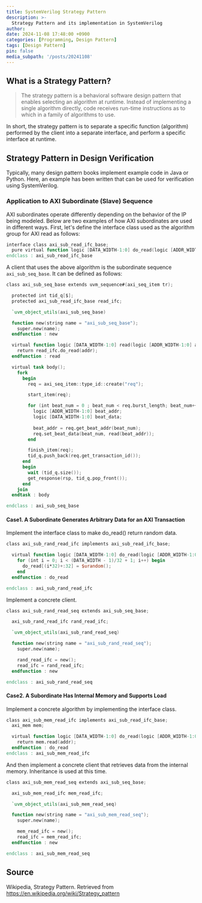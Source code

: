 ```yaml
---
title: SystemVerilog Strategy Pattern
description: >-
  Strategy Pattern and its implementation in SystemVerilog
author:
date: 2024-11-08 17:48:00 +0900
categories: [Programming, Design Pattern]
tags: [Design Pattern]
pin: false
media_subpath: '/posts/20241108'
---
```


## What is a Strategy Pattern?
> The strategy pattern is a behavioral software design pattern that enables selecting an algorithm at runtime. Instead of implementing a single algorithm directly, code receives run-time instructions as to which in a family of algorithms to use.


In short, the strategy pattern is to separate a specific function (algorithm) performed by the client into a separate interface, and perform a specific interface at runtime.

## Strategy Pattern in Design Verification
Typically, many design pattern books implement example code in Java or Python. Here, an example has been written that can be used for verification using SystemVerilog.

### Application to AXI Subordinate (Slave) Sequence
AXI subordinates operate differently depending on the behavior of the IP being modeled. Below are two examples of how AXI subordinates are used in different ways. First, let's define the interface class used as the algorithm group for AXI read as follows:

```verilog
interface class axi_sub_read_ifc_base;
  pure virtual function logic [DATA_WIDTH-1:0] do_read(logic [ADDR_WIDTH-1:0] addr);
endclass : axi_sub_read_ifc_base
```

A client that uses the above algorithm is the subordinate sequence `axi_sub_seq_base`. It can be defined as follows:

```verilog
class axi_sub_seq_base extends uvm_sequence#(axi_seq_item tr);

  protected int tid_q[$];
  protected axi_sub_read_ifc_base read_ifc;

  `uvm_object_utils(axi_sub_seq_base)

  function new(string name = "axi_sub_seq_base");
    super.new(name);
  endfunction : new

  virtual function logic [DATA_WIDTH-1:0] read(logic [ADDR_WIDTH-1:0] addr);
    return read_ifc.do_read(addr);
  endfunction : read

  virtual task body();
    fork
      begin
        req = axi_seq_item::type_id::create("req");

        start_item(req);

        for (int beat_num = 0 ; beat_num < req.burst_length; beat_num++) begin
          logic [ADDR_WIDTH-1:0] beat_addr;
          logic [DATA_WIDTH-1:0] beat_data;
      
          beat_addr = req.get_beat_addr(beat_num);
          req.set_beat_data(beat_num, read(beat_addr));
        end

        finish_item(req);
        tid_q.push_back(req.get_transaction_id());
      end
      begin
        wait (tid_q.size());
        get_response(rsp, tid_q.pop_front());
      end
    join
  endtask : body

endclass : axi_sub_seq_base
```

#### Case1. A Subordinate Generates Arbitrary Data for an AXI Transaction
Implement the interface class to make do_read() return random data.

```verilog
class axi_sub_rand_read_ifc implements axi_sub_read_ifc_base;

  virtual function logic [DATA_WIDTH-1:0] do_read(logic [ADDR_WIDTH-1:0] addr);
    for (int i = 0; i < (DATA_WIDTH - 1)/32 + 1; i++) begin
      do_read[(i*32)+:32] = $urandom();
    end
  endfunction : do_read

endclass : axi_sub_rand_read_ifc
```

Implement a concrete client.

```verilog
class axi_sub_rand_read_seq extends axi_sub_seq_base;

  axi_sub_rand_read_ifc rand_read_ifc;

  `uvm_object_utils(axi_sub_rand_read_seq)

  function new(string name = "axi_sub_rand_read_seq");
    super.new(name);

    rand_read_ifc = new();
    read_ifc = rand_read_ifc;
  endfunction : new

endclass : axi_sub_rand_read_seq
```

#### Case2. A Subordinate Has Internal Memory and Supports Load
Implement a concrete algorithm by implementing the interface class.

```verilog
class axi_sub_mem_read_ifc implements axi_sub_read_ifc_base;
  axi_mem mem;

  virtual function logic [DATA_WIDTH-1:0] do_read(logic [ADDR_WIDTH-1:0] addr);
    return mem.read(addr);
  endfunction : do_read
endclass : axi_sub_mem_read_ifc
```

And then implement a concrete client that retrieves data from the internal memory. Inheritance is used at this time.

```verilog
class axi_sub_mem_read_seq extends axi_sub_seq_base;

  axi_sub_mem_read_ifc mem_read_ifc;

  `uvm_object_utils(axi_sub_mem_read_seq)

  function new(string name = "axi_sub_mem_read_seq");
    super.new(name);

    mem_read_ifc = new();
    read_ifc = mem_read_ifc;
  endfunction : new

endclass : axi_sub_mem_read_seq
```

## Source
Wikipedia, Strategy Pattern. Retrieved from https://en.wikipedia.org/wiki/Strategy_pattern